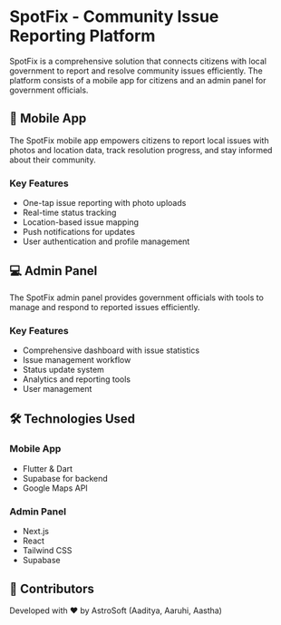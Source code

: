 # SpotFix - Community Issue Reporting Platform

SpotFix is a comprehensive solution that connects citizens with local government to report and resolve community issues efficiently. The platform consists of a mobile app for citizens and an admin panel for government officials.

## 📱 Mobile App

The SpotFix mobile app empowers citizens to report local issues with photos and location data, track resolution progress, and stay informed about their community.

### Key Features
- One-tap issue reporting with photo uploads
- Real-time status tracking
- Location-based issue mapping
- Push notifications for updates
- User authentication and profile management

## 💻 Admin Panel

The SpotFix admin panel provides government officials with tools to manage and respond to reported issues efficiently.

### Key Features
- Comprehensive dashboard with issue statistics
- Issue management workflow
- Status update system
- Analytics and reporting tools
- User management

## 🛠️ Technologies Used

### Mobile App
- Flutter & Dart
- Supabase for backend
- Google Maps API

### Admin Panel
- Next.js
- React
- Tailwind CSS
- Supabase

## 👥 Contributors

Developed with ❤️ by AstroSoft (Aaditya, Aaruhi, Aastha)


